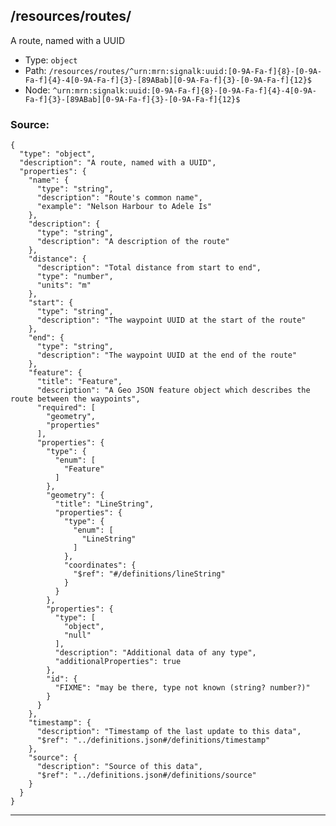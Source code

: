 ## /resources/routes/<RegExp>

A route, named with a UUID

* Type: `object`
* Path: `/resources/routes/^urn:mrn:signalk:uuid:[0-9A-Fa-f]{8}-[0-9A-Fa-f]{4}-4[0-9A-Fa-f]{3}-[89ABab][0-9A-Fa-f]{3}-[0-9A-Fa-f]{12}$`
* Node: `^urn:mrn:signalk:uuid:[0-9A-Fa-f]{8}-[0-9A-Fa-f]{4}-4[0-9A-Fa-f]{3}-[89ABab][0-9A-Fa-f]{3}-[0-9A-Fa-f]{12}$`

### Source:
```
{
  "type": "object",
  "description": "A route, named with a UUID",
  "properties": {
    "name": {
      "type": "string",
      "description": "Route's common name",
      "example": "Nelson Harbour to Adele Is"
    },
    "description": {
      "type": "string",
      "description": "A description of the route"
    },
    "distance": {
      "description": "Total distance from start to end",
      "type": "number",
      "units": "m"
    },
    "start": {
      "type": "string",
      "description": "The waypoint UUID at the start of the route"
    },
    "end": {
      "type": "string",
      "description": "The waypoint UUID at the end of the route"
    },
    "feature": {
      "title": "Feature",
      "description": "A Geo JSON feature object which describes the route between the waypoints",
      "required": [
        "geometry",
        "properties"
      ],
      "properties": {
        "type": {
          "enum": [
            "Feature"
          ]
        },
        "geometry": {
          "title": "LineString",
          "properties": {
            "type": {
              "enum": [
                "LineString"
              ]
            },
            "coordinates": {
              "$ref": "#/definitions/lineString"
            }
          }
        },
        "properties": {
          "type": [
            "object",
            "null"
          ],
          "description": "Additional data of any type",
          "additionalProperties": true
        },
        "id": {
          "FIXME": "may be there, type not known (string? number?)"
        }
      }
    },
    "timestamp": {
      "description": "Timestamp of the last update to this data",
      "$ref": "../definitions.json#/definitions/timestamp"
    },
    "source": {
      "description": "Source of this data",
      "$ref": "../definitions.json#/definitions/source"
    }
  }
}
```

---
